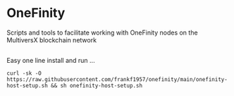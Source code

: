 # OneFinity

Scripts and tools to facilitate working with OneFinity nodes on the MultiversX blockchain network

## 

Easy one line install and run ...

~~~
curl -sk -O https://raw.githubusercontent.com/frankf1957/onefinity/main/onefinity-host-setup.sh && sh onefinity-host-setup.sh
~~~



